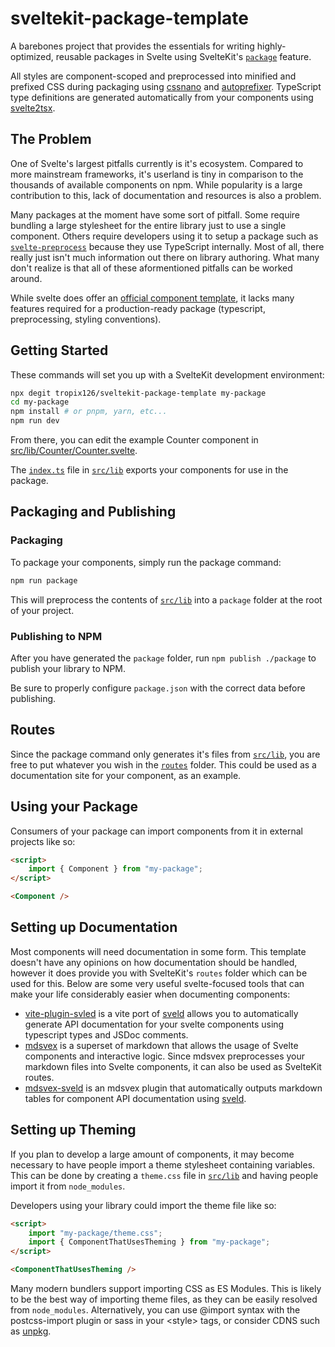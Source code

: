 # sveltekit-package-template

A barebones project that provides the essentials for writing highly-optimized, reusable packages in Svelte using SvelteKit's [`package`](https://kit.svelte.dev/docs#packaging) feature.

All styles are component-scoped and preprocessed into minified and prefixed CSS during packaging using [cssnano](https://cssnano.co/) and [autoprefixer](https://github.com/postcss/autoprefixer). TypeScript type definitions are generated automatically from your components using [svelte2tsx](https://github.com/sveltejs/language-tools/tree/master/packages/svelte2tsx).

## The Problem

One of Svelte's largest pitfalls currently is it's ecosystem. Compared to more mainstream frameworks, it's userland is tiny in comparison to the thousands of available components on npm. While popularity is a large contribution to this, lack of documentation and resources is also a problem.

Many packages at the moment have some sort of pitfall. Some require bundling a large stylesheet for the entire library just to use a single component. Others require developers using it to setup a package such as [`svelte-preprocess`](https://github.com/sveltejs/svelte-preprocess) because they use TypeScript internally. Most of all, there really just isn't much information out there on library authoring. What many don't realize is that all of these aformentioned pitfalls can be worked around.

While svelte does offer an [official component template](https://github.com/sveltejs/component-template), it lacks many features required for a production-ready package (typescript, preprocessing, styling conventions).

## Getting Started

These commands will set you up with a SvelteKit development environment:

```bash
npx degit tropix126/sveltekit-package-template my-package
cd my-package
npm install # or pnpm, yarn, etc...
npm run dev
```

From there, you can edit the example Counter component in [src/lib/Counter/Counter.svelte](/src/lib/Counter/Counter.svelte).

The [`index.ts`](/src/lib/index.ts) file in [`src/lib`](/src/lib) exports your components for use in the package.

## Packaging and Publishing

### Packaging

To package your components, simply run the package command:

```bash
npm run package
```

This will preprocess the contents of [`src/lib`](/src/lib) into a `package` folder at the root of your project.

### Publishing to NPM

After you have generated the `package` folder, run `npm publish ./package` to publish your library to NPM.

Be sure to properly configure `package.json` with the correct data before publishing.

## Routes

Since the package command only generates it's files from [`src/lib`](/src/lib), you are free to put whatever you wish in the [`routes`](/src/routes) folder. This could be used as a documentation site for your component, as an example.

## Using your Package

Consumers of your package can import components from it in external projects like so:
```html
<script>
    import { Component } from "my-package";
</script>

<Component />
```

## Setting up Documentation

Most components will need documentation in some form. This template doesn't have any opinions on how documentation should be handled, however it does provide you with SvelteKit's `routes` folder which can be used for this. Below are some very useful svelte-focused tools that can make your life considerably easier when documenting components:
- [vite-plugin-svled](https://github.com/mattjennings/vite-plugin-sveld) is a vite port of [sveld](https://github.com/carbon-design-system/sveld/) allows you to automatically generate API documentation for your svelte components using typescript types and JSDoc comments.
- [mdsvex](https://mdsvex.pngwn.io/) is a superset of markdown that allows the usage of Svelte components and interactive logic. Since mdsvex preprocesses your markdown files into Svelte components, it can also be used as SvelteKit routes.
- [mdsvex-sveld](https://github.com/mattjennings/mdsvex-sveld) is an mdsvex plugin that automatically outputs markdown tables for component API documentation using [sveld](https://github.com/carbon-design-system/sveld/).

## Setting up Theming

If you plan to develop a large amount of components, it may become necessary to have people import a theme stylesheet containing variables. This can be done by creating a `theme.css` file in [`src/lib`](/src/lib) and having people import it from `node_modules`.

Developers using your library could import the theme file like so:
```html
<script>
    import "my-package/theme.css";
    import { ComponentThatUsesTheming } from "my-package";
</script>

<ComponentThatUsesTheming />
```

Many modern bundlers support importing CSS as ES Modules. This is likely to be the best way of importing theme files, as they can be easily resolved from `node_modules`. Alternatively, you can use @import syntax with the postcss-import plugin or sass in your \<style> tags, or consider CDNS such as [unpkg](https://unpkg.com/).
